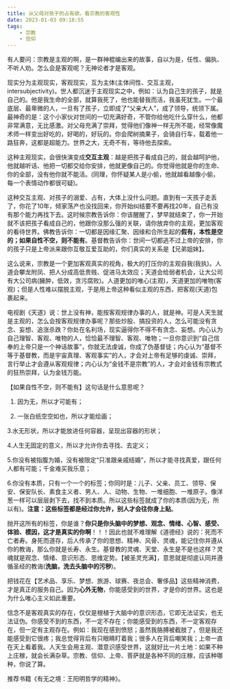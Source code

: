 ```yaml
---
title: 从父母对孩子的占有欲，看宗教的客观性
date: 2023-01-03 09:18:55
tags:
    - 宗教
    - 信仰
---
```

有人要问：宗教是主观的啊，是一群神棍编出来的故事，自以为是，任性、偏执、不听人劝。怎么会是客观呢？无神论者才是客观。

现实分为主观现实，客观现实，互为主体(主体间性、交互主观，intersubjectivity)。世人都沉迷于主观现实之中，例如：认为自己生的孩子，就是自己的。他是我生命的全部，就算我死了，他也能替我而活，我虽死犹生。一个最底层、最卑微的人，一旦有了孩子，立即成了“父亲大人”，成了领导，统领下属。最神奇的是：这个小家伙对世间的一切充满好奇，不管你给他吃什么穿什么，他都非常满意，无比感激。对父母充满了崇拜，觉得他们像神一样无所不能，经常像魔术师一样变出好吃的，好喝的，好玩的。你会爬树摘果子，会骑自行车，载着他一路狂奔，这都是超能力。世界之大，无奇不有，等待他去探索。

这种主观现实，会很快演变成**交互主观**：越是把孩子看成自己的，就会越呵护他，他就越听话、他把一切都交给你安排，他就更像自己的。你觉得他就是你的生命、你的全部，没有他你就不能活。(同理，你怀疑某人是小偷，他就越看越像小偷，每一个表情动作都很可疑)。

这种交互主观、对孩子的溺爱、占有，大体上没什么问题。直到有一天孩子走丢了，你花了10年，倾家荡产也没找回来，你开始纠结要不要再找20年，自己有没有那个能力再找下去。这时候宗教告诉你：你该醒醒了，梦早就结束了，你一开始就不该把孩子看成自己的，他跟你没那么强的关联，请你放弃你的主观，更加客观的看待世界。佛教告诉你：一切都是因缘汇聚、因缘和合所生起的**假有，本性是空的；如果自性不空，则不能有**。基督教告诉你：世间一切都逃不过上帝的安排，你的孩子只是上帝派来跟你互敬互爱互助的，你们真实的关系是【兄弟姐妹】。

这么说来，宗教是一个更加客观真实的视角，极大的打压你的主观自我(我执)。人道会攀龙附凤、把人分成高低贵贱、促进马太效应；天道会给弱者机会，让大公司有大公司病(臃肿，低效，贪污腐败)。人道更加的唯心(主观)，天道更加的唯物(客观)；但是人性难以摆脱主观，于是用上帝这种看似主观的东西，把客观(天道)包裹起来。

电视剧《天道》说：世上没有神，能按客观规律办事的人，就是神。可是人天生就是主观的，怎么会按客观规律办事呢？那些炒股、搞投资的人，怎么可能没有贪念、妄想、追涨杀跌？你处在名利场，现实逼得你不得不有贪念、妄想。内心认为自己理智、客观、唯物的人，恰恰最不理智、客观、唯物；一旦你意识到“自己信奉的上帝只是一个神话故事”，你就无法虔诚，你成了伪基督徒；内心认为“基督不等于基督教，而是宇宙真理、客观事实”的人，才会对上帝有足够的虔诚、崇拜，言行举止才会遵从客观规律；内心认为“金钱不是宗教”的人，才会对金钱有宗教式的狂热崇拜，认为金钱万能。

【如果自性不空，则不能有】这句话是什么意思呢？

1. 因为无，所以才可能有；

2. 一张白纸空空如也，所以才能绘画；

3.水无形状，所以才能放进任何容器，呈现出容器的形状；

4.人生无固定的意义，所以才允许你去寻找、去定义；

5.你没有被指腹为婚，没有被限定“只准跟亲戚结婚”，所以才能寻找真爱，跟任何人都有可能；千金难买我乐意；

6.你没有本质，只有一个一个的标签；你同时是：儿子、父亲、员工、领导、保安、保安队长、素食主义者、男人、人、动物、生物、一堆细胞、一堆原子。像洋葱一样可以层层剥下去，找不到本质。所以这些标签就成了你的本质(因为无，所以有)。**注意：这些标签都是经过你允许，别人才会往你身上贴**。

抛开这所有的标签，你是谁？**你只是你头脑中的梦想、观念、情绪、心智、感受、体验、模因，这才是真实的你啊**！！！因此也就不难理解《道德经》说的：死而不亡者寿。身死而道存，后人传承了你的思想、精神、风骨、灵魂，能记住你并遵从你的教诲，那么你就是长寿、永生。基督教的灵魂、天堂、永生是不是也这样？灵魂就是观念、情绪、意识形态、思维定势。【被圣灵充满】，意思就是彻底认同并遵循圣经的教诲(**洗脑，洗去头脑中的污秽**)。

把钱花在【艺术品、享乐、梦想、旅游、球赛、夜总会、奢侈品】这些精神消费，才是真正的服务自己。因为**心外无物**，你能感受到的世界，才是你的世界。这也是为什么唯心主义如此重要。

信念不是客观真实的存在，仅仅是根植于大脑中的意识形态，它即无法证实，也无法证伪。你感受不到的东西，不一定不存在；你能感受到的东西，不一定客观存在，但一定有主观存在。例如：我现在感到愤怒；虽然我胳膊被截肢了，但是我还能感受到它很疼；我总觉得背后有只眼睛盯着我；很多人在背后嘲笑我；上帝一直在天上看着我。人天生会用主观、潜意识感受世界，这就好比一片土地：如果不种上庄稼，就会长满杂草。宗教、信仰、上帝、菩萨就是各种不同的庄稼，应该种哪种，你说了算。

推荐书籍《有无之境：王阳明哲学的精神》。